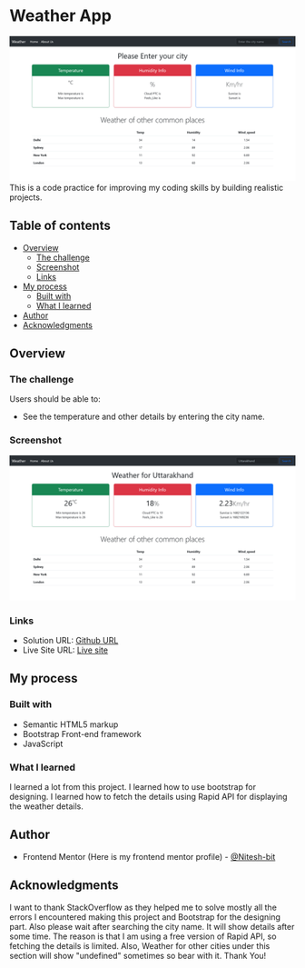 # Weather App

![Starting page design preview for the Weather App](./design/Screenshot1.png)
This is a code practice for improving my coding skills by building realistic projects.

## Table of contents

- [Overview](#overview)
  - [The challenge](#the-challenge)
  - [Screenshot](#screenshot)
  - [Links](#links)
- [My process](#my-process)
  - [Built with](#built-with)
  - [What I learned](#what-i-learned)
- [Author](#author)
- [Acknowledgments](#acknowledgments)

## Overview

### The challenge

Users should be able to:

- See the temperature and other details by entering the city name.

### Screenshot

![](./design/Screenshot2.png)

### Links

- Solution URL: [Github URL](https://github.com/Nitesh-bit/Weather-App)
- Live Site URL: [Live site](https://nitesh-bit.github.io/Weather-App/)

## My process

### Built with

- Semantic HTML5 markup
- Bootstrap Front-end framework
- JavaScript

### What I learned

I learned a lot from this project.
I learned how to use bootstrap for designing.
I learned how to fetch the details using Rapid API for displaying the weather details.

## Author

- Frontend Mentor (Here is my frontend mentor profile) - [@Nitesh-bit](https://www.frontendmentor.io/profile/Nitesh-bit)

## Acknowledgments

I want to thank StackOverflow as they helped me to solve mostly all the errors I encountered making this project and Bootstrap for the designing part.
Also please wait after searching the city name. It will show details after some time. The reason is that I am using a free version of Rapid API, so fetching the details is limited. Also, Weather for other cities under this section will show "undefined" sometimes so bear with it. Thank You!
